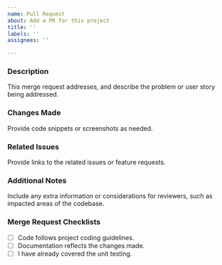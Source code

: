 ```yaml
---
name: Pull Request
about: Add a PR for this project
title: ''
labels: ''
assignees: ''

---
```


### Description
This merge request addresses, and describe the problem or user story being addressed.

### Changes Made
Provide code snippets or screenshots as needed.

### Related Issues
Provide links to the related issues or feature requests.

### Additional Notes
Include any extra information or considerations for reviewers, such as impacted areas of the codebase.

### Merge Request Checklists
- [ ] Code follows project coding guidelines.
- [ ] Documentation reflects the changes made.
- [ ] I have already covered the unit testing.
